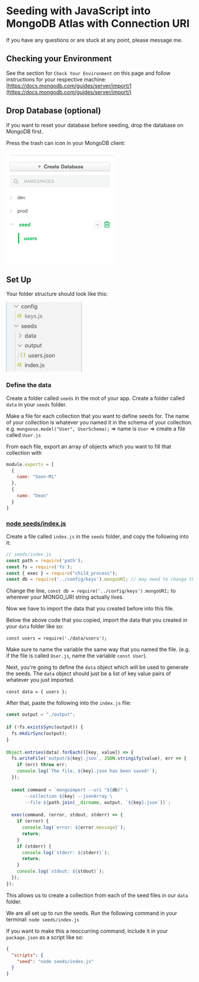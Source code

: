 # Seeding with JavaScript into MongoDB Atlas with Connection URI
If you have any questions or are stuck at any point, please message me.

## Checking your Environment
See the section for `Check Your Environment` on this page and follow instructions for your respective machine: [https://docs.mongodb.com/guides/server/import/](https://docs.mongodb.com/guides/server/import/)

## Drop Database (optional)
If you want to reset your database before seeding, drop the database on MongoDB first.

Press the trash can icon in your MongoDB client:

![Delete Database](./assets/delete_database.png)

## Set Up
Your folder structure should look like this:

![Folder Structure](./assets/folder_structure.png)

### Define the data
Create a folder called `seeds` in the root of your app.
Create a folder called `data` in your `seeds` folder.

Make a file for each collection that you want to define seeds for. The name of your collection is whatever you named it in the schema of your collection.
e.g. `mongoose.model("User", UserSchema);` => name is `User` => create a file called `User.js`

From each file, export an array of objects which you want to fill that collection with

```javascript
module.exports = [
  {
    name: "Soon-Mi"
  },
  {
    name: "Dean"
  }
]
```

### [node seeds/index.js](https://github.com/ssoonmi/mongo-atlas-js-seed-demo/blob/master/seeds/index.js)
Create a file called `index.js` in the `seeds` folder, and copy the following into it:

```javascript
// seeds/index.js
const path = require('path');
const fs = require('fs');
const { exec } = require("child_process");
const db = require('../config/keys').mongoURI; // may need to change this line to the correct import
```

Change the line, `const db = require('../config/keys').mongoURI;` to wherever your MONGO_URI string actually lives.

Now we have to import the data that you created before into this file.

Below the above code that you copied, import the data that you created in your `data` folder like so:

`const users = require('./data/users');`

Make sure to name the variable the same way that you named the file. (e.g. if the file is called `User.js`, name the variable `const User`).

Next, you're going to define the `data` object which will be used to generate the seeds. The `data` object should just be a list of key value pairs of whatever you just imported.

`const data = { users };`

After that, paste the following into the `index.js` file:

```javascript
const output = "./output";

if (!fs.existsSync(output)) {
  fs.mkdirSync(output);
}

Object.entries(data).forEach(([key, value]) => {
  fs.writeFile(`output/${key}.json`, JSON.stringify(value), err => {
    if (err) throw err;
    console.log(`The file, ${key}.json has been saved!`);
  });

  const command = `mongoimport --uri "${db}" \
       --collection ${key} --jsonArray \
       --file ${path.join(__dirname, output, `${key}.json`)}`;

  exec(command, (error, stdout, stderr) => {
    if (error) {
      console.log(`error: ${error.message}`);
      return;
    }
    if (stderr) {
      console.log(`stderr: ${stderr}`);
      return;
    }
    console.log(`stdout: ${stdout}`);
  });
});
```

This allows us to create a collection from each of the seed files in our `data` folder.

We are all set up to run the seeds. Run the following command in your terminal: `node seeds/index.js`

If you want to make this a reoccurring command, include it in your `package.json` as a script like so:

```json
{
  "scripts": {
    "seed": "node seeds/index.js"
  }
}
```
